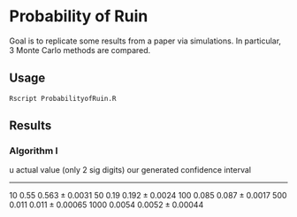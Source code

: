 # Probability of Ruin

Goal is to replicate some results from a paper via simulations. In particular, 3 Monte Carlo methods are compared.

## Usage
```
Rscript ProbabilityofRuin.R
```

## Results

### Algorithm I
u      actual value (only 2 sig digits)   our generated confidence interval
------ ---------------------------------- -----------------------------------
10     0.55                               $0.563 \pm 0.0031$
50     0.19                               $0.192 \pm 0.0024$
100    0.085                              $0.087 \pm 0.0017$
500    0.011                              $0.011 \pm 0.00065$
1000   0.0054                             $0.0052 \pm 0.00044$
